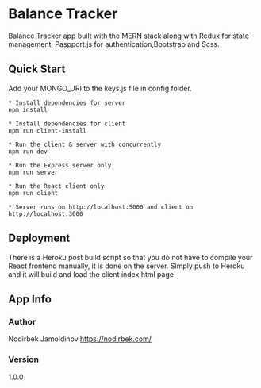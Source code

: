 # Balance Tracker
Balance Tracker app built with the MERN stack along with Redux for state management, Paspport.js for authentication,Bootstrap and Scss.

## Quick Start
Add your MONGO_URI to the keys.js file in config folder.

	* Install dependencies for server
	npm install

	* Install dependencies for client
	npm run client-install

	* Run the client & server with concurrently
	npm run dev

	* Run the Express server only
	npm run server

	* Run the React client only
	npm run client

	* Server runs on http://localhost:5000 and client on http://localhost:3000

## Deployment
There is a Heroku post build script so that you do not have to compile your React frontend manually, it is done on the server. Simply push to Heroku and it will build and load the client index.html page

## App Info

### Author
Nodirbek Jamoldinov https://nodirbek.com/
### Version
1.0.0
